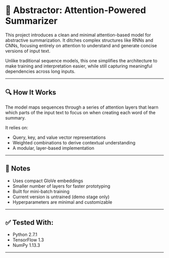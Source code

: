 # 🧠 Abstractor: Attention-Powered Summarizer

This project introduces a clean and minimal attention-based model for abstractive summarization. It ditches complex structures like RNNs and CNNs, focusing entirely on attention to understand and generate concise versions of input text.

Unlike traditional sequence models, this one simplifies the architecture to make training and interpretation easier, while still capturing meaningful dependencies across long inputs.

---

## 🔍 How It Works

The model maps sequences through a series of attention layers that learn which parts of the input text to focus on when creating each word of the summary.

It relies on:

- Query, key, and value vector representations
- Weighted combinations to derive contextual understanding
- A modular, layer-based implementation

---

## 📝 Notes

* Uses compact GloVe embeddings  
* Smaller number of layers for faster prototyping  
* Built for mini-batch training  
* Current version is untrained (demo stage only)  
* Hyperparameters are minimal and customizable  

---

## ✅ Tested With:

* Python 2.7.1  
* TensorFlow 1.3  
* NumPy 1.13.3  

---
